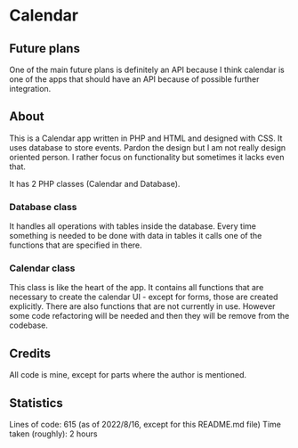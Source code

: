 # Calendar
## Future plans
One of the main future plans is definitely an API because I think calendar is one of the apps that should have an API because of possible further integration.

## About
This is a Calendar app written in PHP and HTML and designed with CSS. It uses database to store events. Pardon the design but I am not really design oriented person. I rather focus on functionality but sometimes it lacks even that.

It has 2 PHP classes (Calendar and Database).

### Database class
It handles all operations with tables inside the database. Every time something is needed to be done with data in tables it calls one of the functions that are specified in there.

### Calendar class
This class is like the heart of the app. It contains all functions that are necessary to create the calendar UI - except for forms, those are created explicitly. There are also functions that are not currently in use. However some code refactoring will be needed and then they will be remove from the codebase.

## Credits
All code is mine, except for parts where the author is mentioned.

## Statistics
Lines of code: 615 (as of 2022/8/16, except for this README.md file)
Time taken (roughly): 2 hours